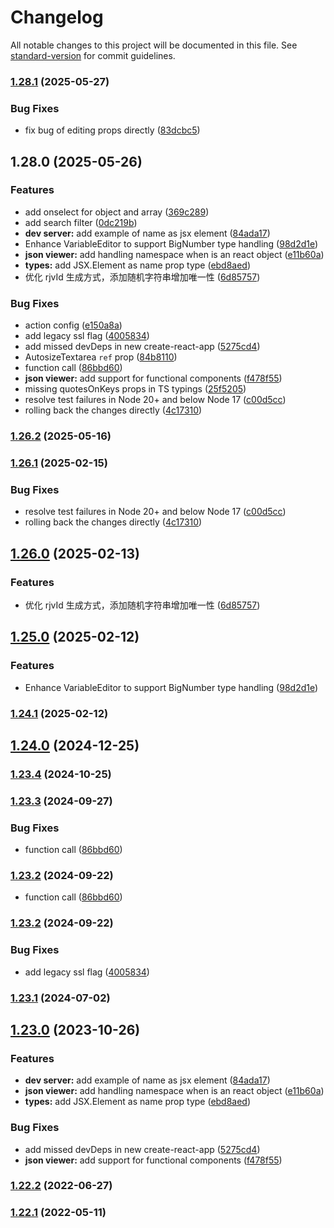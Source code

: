 # Changelog

All notable changes to this project will be documented in this file. See [standard-version](https://github.com/conventional-changelog/standard-version) for commit guidelines.

### [1.28.1](https://github.com/cloudsquid/react-json-view/compare/v1.28.0...v1.28.1) (2025-05-27)


### Bug Fixes

* fix bug of editing props directly ([83dcbc5](https://github.com/cloudsquid/react-json-view/commit/83dcbc5257829042f7af238d0b057e7bcbc1ad82))

## 1.28.0 (2025-05-26)


### Features

* add onselect for object and array ([369c289](https://github.com/cloudsquid/react-json-view/commit/369c2893b72e525a66ae85b20d09ce91ec900703))
* add search filter ([0dc219b](https://github.com/cloudsquid/react-json-view/commit/0dc219bdc3eaefb67def3a230333a05048cc7cbd))
* **dev server:** add example of name as jsx element ([84ada17](https://github.com/cloudsquid/react-json-view/commit/84ada17617ad1df0e748e5cf6383f9cdcefa6e02))
* Enhance VariableEditor to support BigNumber type handling ([98d2d1e](https://github.com/cloudsquid/react-json-view/commit/98d2d1e508f7121f46c2513435949a69454a75bf))
* **json viewer:** add handling namespace when is an react object ([e11b60a](https://github.com/cloudsquid/react-json-view/commit/e11b60af87fa1755554cb5c846d1d49ea12d131e))
* **types:** add JSX.Element as name prop type ([ebd8aed](https://github.com/cloudsquid/react-json-view/commit/ebd8aed8246742ebc41776a8a0bb489b8e711138))
* 优化 rjvId 生成方式，添加随机字符串增加唯一性 ([6d85757](https://github.com/cloudsquid/react-json-view/commit/6d85757b6e51ddb9c7cbf4f99c9688cf965bd90f))


### Bug Fixes

* action config ([e150a8a](https://github.com/cloudsquid/react-json-view/commit/e150a8a91dc655e583bc43939b0a64affa0c3bdd))
* add legacy ssl flag ([4005834](https://github.com/cloudsquid/react-json-view/commit/4005834bb4234ddfdef66f2173a53a686641cb21))
* add missed devDeps in new create-react-app ([5275cd4](https://github.com/cloudsquid/react-json-view/commit/5275cd446f7d4202b06f4a0d048092066a6b5f5b))
* AutosizeTextarea `ref` prop ([84b8110](https://github.com/cloudsquid/react-json-view/commit/84b8110b3ee2872ce937439f02275645fb7d17a9))
* function call ([86bbd60](https://github.com/cloudsquid/react-json-view/commit/86bbd60caef8d80b812a45c8ea9326df62fcb02f))
* **json viewer:** add support for functional components ([f478f55](https://github.com/cloudsquid/react-json-view/commit/f478f55aa2b9dbe730f9638485d9c584ccbbcc45))
* missing quotesOnKeys props in TS typings ([25f5205](https://github.com/cloudsquid/react-json-view/commit/25f5205f78663a37610295268bf3f7c669592681))
* resolve test failures in Node 20+ and below Node 17 ([c00d5cc](https://github.com/cloudsquid/react-json-view/commit/c00d5cc907c6200b6c7d9076c9e4a0a0bb8433b6))
* rolling back the changes directly ([4c17310](https://github.com/cloudsquid/react-json-view/commit/4c173108ffc74974864ff8dbb845f5d4c24caed4))

### [1.26.2](https://github.com/microlinkhq/react-json-view/compare/v1.26.1...v1.26.2) (2025-05-16)

### [1.26.1](https://github.com/microlinkhq/react-json-view/compare/v1.26.0...v1.26.1) (2025-02-15)


### Bug Fixes

* resolve test failures in Node 20+ and below Node 17 ([c00d5cc](https://github.com/microlinkhq/react-json-view/commit/c00d5cc907c6200b6c7d9076c9e4a0a0bb8433b6))
* rolling back the changes directly ([4c17310](https://github.com/microlinkhq/react-json-view/commit/4c173108ffc74974864ff8dbb845f5d4c24caed4))

## [1.26.0](https://github.com/microlinkhq/react-json-view/compare/v1.25.0...v1.26.0) (2025-02-13)


### Features

* 优化 rjvId 生成方式，添加随机字符串增加唯一性 ([6d85757](https://github.com/microlinkhq/react-json-view/commit/6d85757b6e51ddb9c7cbf4f99c9688cf965bd90f))

## [1.25.0](https://github.com/microlinkhq/react-json-view/compare/v1.24.1...v1.25.0) (2025-02-12)


### Features

* Enhance VariableEditor to support BigNumber type handling ([98d2d1e](https://github.com/microlinkhq/react-json-view/commit/98d2d1e508f7121f46c2513435949a69454a75bf))

### [1.24.1](https://github.com/microlinkhq/react-json-view/compare/v1.24.0...v1.24.1) (2025-02-12)

## [1.24.0](https://github.com/microlinkhq/react-json-view/compare/v1.23.4...v1.24.0) (2024-12-25)

### [1.23.4](https://github.com/microlinkhq/react-json-view/compare/v1.23.3...v1.23.4) (2024-10-25)

### [1.23.3](https://github.com/microlinkhq/react-json-view/compare/v1.23.2...v1.23.3) (2024-09-27)


### Bug Fixes

* function call ([86bbd60](https://github.com/microlinkhq/react-json-view/commit/86bbd60caef8d80b812a45c8ea9326df62fcb02f))

### [1.23.2](https://github.com/microlinkhq/react-json-view/compare/v1.23.1...v1.23.2) (2024-09-22)

- function call ([86bbd60](https://github.com/microlinkhq/react-json-view/commit/86bbd60caef8d80b812a45c8ea9326df62fcb02f))

### [1.23.2](https://github.com/microlinkhq/react-json-view/compare/v1.23.1...v1.23.2) (2024-09-22)

### Bug Fixes

- add legacy ssl flag ([4005834](https://github.com/microlinkhq/react-json-view/commit/4005834bb4234ddfdef66f2173a53a686641cb21))

### [1.23.1](https://github.com/microlinkhq/react-json-view/compare/v1.23.0...v1.23.1) (2024-07-02)

## [1.23.0](https://github.com/microlinkhq/react-json-view/compare/v1.22.2...v1.23.0) (2023-10-26)

### Features

- **dev server:** add example of name as jsx element ([84ada17](https://github.com/microlinkhq/react-json-view/commit/84ada17617ad1df0e748e5cf6383f9cdcefa6e02))
- **json viewer:** add handling namespace when is an react object ([e11b60a](https://github.com/microlinkhq/react-json-view/commit/e11b60af87fa1755554cb5c846d1d49ea12d131e))
- **types:** add JSX.Element as name prop type ([ebd8aed](https://github.com/microlinkhq/react-json-view/commit/ebd8aed8246742ebc41776a8a0bb489b8e711138))

### Bug Fixes

- add missed devDeps in new create-react-app ([5275cd4](https://github.com/microlinkhq/react-json-view/commit/5275cd446f7d4202b06f4a0d048092066a6b5f5b))
- **json viewer:** add support for functional components ([f478f55](https://github.com/microlinkhq/react-json-view/commit/f478f55aa2b9dbe730f9638485d9c584ccbbcc45))

### [1.22.2](https://github.com/microlinkhq/react-json-view/compare/v1.22.1...v1.22.2) (2022-06-27)

### [1.22.1](https://github.com/microlinkhq/react-json-view/compare/v1.22.0...v1.22.1) (2022-05-11)
